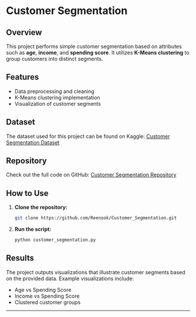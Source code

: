 # Customer Segmentation

## Overview
This project performs simple customer segmentation based on attributes such as **age**, **income**, and **spending score**. It utilizes **K-Means clustering** to group customers into distinct segments.

## Features
- Data preprocessing and cleaning  
- K-Means clustering implementation  
- Visualization of customer segments  

## Dataset
The dataset used for this project can be found on Kaggle: [Customer Segmentation Dataset](https://www.kaggle.com/datasets/vjchoudhary7/customer-segmentation-tutorial-in-python)

## Repository
Check out the full code on GitHub: [Customer Segmentation Repository](https://github.com/Reenook/Customer_Segmentation)

## How to Use
1. **Clone the repository:**  
    ```bash
    git clone https://github.com/Reenook/Customer_Segmentation.git
    ```

2. **Run the script:**  
    ```bash
    python customer_segmentation.py
    ```

## Results
The project outputs visualizations that illustrate customer segments based on the provided data. Example visualizations include:
- Age vs Spending Score  
- Income vs Spending Score  
- Clustered customer groups  

---

